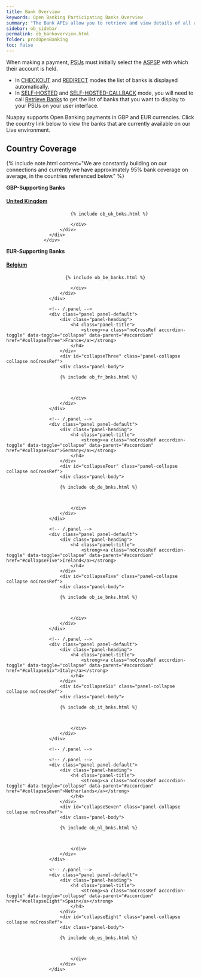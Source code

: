 ```yaml
---
title: Bank Overview
keywords: Open Banking Participating Banks Overview
summary: "The Bank APIs allow you to retrieve and view details of all available banks (ASPSPs)"
sidebar: ob_sidebar
permalink: ob_bankoverview.html
folder: prodOpenBanking
toc: false
---
```


When making a payment, <a href="#" data-toggle="tooltip" data-original-title="{{site.data.glossary.psu}}">PSUs</a> must initially select the <a href="#" data-toggle="tooltip" data-original-title="{{site.data.glossary.aspsp}}">ASPSP</a> with which their account is held.

* In [CHECKOUT](ob_pispimplementations.html#implementation-overview) and [REDIRECT](ob_pispimplementations.html#implementation-overview) modes the list of banks is displayed automatically.
* In [SELF-HOSTED](ob_pispimplementations.html#implementation-overview) and [SELF-HOSTED-CALLBACK](ob_pispimplementations.html#implementation-overview) mode, you will need to call [Retrieve Banks](ob_getbank.html) to get the list of banks that you want to display to your PSUs on your user interface.

Nuapay supports Open Banking payments in GBP and EUR currencies. Click the country link below to view the banks that are currently available on our Live environment.

## Country Coverage

{% include note.html content="We are constantly building on our connections and currently we have approximately 95% bank coverage on average, in the countries referenced below." %}

**GBP-Supporting Banks**

<div class="panel-group" id="accordion">
                    <div class="panel panel-default">
                        <div class="panel-heading">
                            <h4 class="panel-title">
                                <strong><a class="noCrossRef accordion-toggle" data-toggle="collapse" data-parent="#accordion" href="#collapseOne">United Kingdom</a></strong>                                
                            </h4>
                        </div>
                        <div id="collapseOne" class="panel-collapse collapse noCrossRef">
                            <div class="panel-body">

                            {% include ob_uk_bnks.html %}

                            </div>
                        </div>
                    </div>
                  </div>
**EUR-Supporting Banks**
<div class="panel-group" id="accordion">
                    <!-- /.panel -->                    
                    <div class="panel panel-default">
                        <div class="panel-heading">
                            <h4 class="panel-title">
                                <strong><a class="noCrossRef accordion-toggle" data-toggle="collapse" data-parent="#accordion" href="#collapseTwo">Belgium</a></strong>
                            </h4>
                        </div>
                        <div id="collapseTwo" class="panel-collapse collapse noCrossRef">
                        <div class="panel-body">                

                          {% include ob_be_banks.html %}

                            </div>
                        </div>
                    </div>

                    <!-- /.panel -->                    
                    <div class="panel panel-default">
                        <div class="panel-heading">
                            <h4 class="panel-title">
                                <strong><a class="noCrossRef accordion-toggle" data-toggle="collapse" data-parent="#accordion" href="#collapseThree">France</a></strong>
                            </h4>
                        </div>
                        <div id="collapseThree" class="panel-collapse collapse noCrossRef">
                        <div class="panel-body">

                        {% include ob_fr_bnks.html %}



                            </div>
                        </div>
                    </div>

                    <!-- /.panel -->                    
                    <div class="panel panel-default">
                        <div class="panel-heading">
                            <h4 class="panel-title">
                                <strong><a class="noCrossRef accordion-toggle" data-toggle="collapse" data-parent="#accordion" href="#collapseFour">Germany</a></strong>
                            </h4>
                        </div>
                        <div id="collapseFour" class="panel-collapse collapse noCrossRef">
                        <div class="panel-body">

                        {% include ob_de_bnks.html %}



                            </div>
                        </div>
                    </div>

                    <!-- /.panel -->                    
                    <div class="panel panel-default">
                        <div class="panel-heading">
                            <h4 class="panel-title">
                                <strong><a class="noCrossRef accordion-toggle" data-toggle="collapse" data-parent="#accordion" href="#collapseFive">Ireland</a></strong>
                            </h4>
                        </div>
                        <div id="collapseFive" class="panel-collapse collapse noCrossRef">
                        <div class="panel-body">

                        {% include ob_ie_bnks.html %}



                            </div>
                        </div>
                    </div>

                    <!-- /.panel -->                    
                    <div class="panel panel-default">
                        <div class="panel-heading">
                            <h4 class="panel-title">
                                <strong><a class="noCrossRef accordion-toggle" data-toggle="collapse" data-parent="#accordion" href="#collapseSix">Italy</a></strong>
                            </h4>
                        </div>
                        <div id="collapseSix" class="panel-collapse collapse noCrossRef">
                        <div class="panel-body">

                        {% include ob_it_bnks.html %}



                            </div>
                        </div>
                    </div>

                    <!-- /.panel -->                    

                    <!-- /.panel -->                    
                    <div class="panel panel-default">
                        <div class="panel-heading">
                            <h4 class="panel-title">
                                <strong><a class="noCrossRef accordion-toggle" data-toggle="collapse" data-parent="#accordion" href="#collapseSeven">Netherlands</a></strong>
                            </h4>
                        </div>
                        <div id="collapseSeven" class="panel-collapse collapse noCrossRef">
                        <div class="panel-body">

                        {% include ob_nl_bnks.html %}



                            </div>
                        </div>
                    </div>

                    <!-- /.panel -->                    
                    <div class="panel panel-default">
                        <div class="panel-heading">
                            <h4 class="panel-title">
                                <strong><a class="noCrossRef accordion-toggle" data-toggle="collapse" data-parent="#accordion" href="#collapseEight">Spain</a></strong>
                            </h4>
                        </div>
                        <div id="collapseEight" class="panel-collapse collapse noCrossRef">
                        <div class="panel-body">

                        {% include ob_es_bnks.html %}



                            </div>
                        </div>
                    </div>
